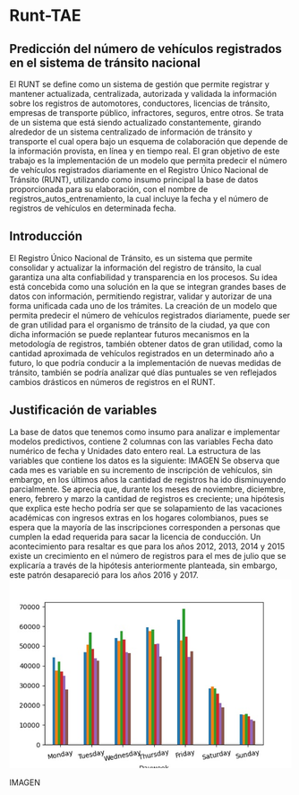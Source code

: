 # Runt-TAE
## Predicción del número de vehículos registrados en el sistema de tránsito nacional
El RUNT se define como un sistema de gestión que permite registrar y mantener actualizada, centralizada, autorizada y validada la información sobre los registros de automotores, conductores, licencias de tránsito, empresas de transporte público, infractores, seguros, entre otros. Se trata de un sistema que está siendo actualizado constantemente, girando alrededor de un sistema centralizado de información de tránsito y transporte el cual opera bajo un esquema de colaboración que depende de la información provista, en línea y en tiempo real.
El gran objetivo de este trabajo es la implementación de un modelo que permita predecir el número de vehículos registrados diariamente en el Registro Único Nacional de Tránsito (RUNT), utilizando como insumo principal la base de datos proporcionada para su elaboración, con el nombre de registros_autos_entrenamiento, la cual incluye la fecha y el número de registros de vehículos en determinada fecha.
## Introducción
El Registro Único Nacional de Tránsito, es un sistema que permite consolidar y actualizar la información del registro de tránsito, la cual garantiza una alta confiabilidad y transparencia en los procesos. Su idea está concebida como una solución en la que se integran grandes bases de datos con información, permitiendo registrar, validar y autorizar de una forma unificada cada uno de los trámites.
La creación de un modelo que permita predecir el número de vehículos registrados diariamente, puede ser de gran utilidad para el organismo de tránsito de la ciudad, ya que con dicha información se puede replantear futuros mecanismos en la metodología de registros, también obtener datos de gran utilidad, como la cantidad aproximada de vehículos registrados en un determinado año a futuro, lo que podría conducir a la implementación de nuevas medidas de tránsito, también se podría analizar qué días puntuales se ven reflejados cambios drásticos en números de registros en el RUNT.
## Justificación de variables
La base de datos que tenemos como insumo para analizar e implementar modelos predictivos, contiene 2 columnas con las variables Fecha dato numérico de fecha y Unidades dato entero real.
La estructura de las variables que contiene los datos es la siguiente:
IMAGEN
Se observa que cada mes es variable en su incremento de inscripción de vehículos, sin embargo, en los últimos años la cantidad de registros ha ido disminuyendo parcialmente. Se aprecia que, durante los meses de noviembre, diciembre, enero, febrero y marzo la cantidad de registros es creciente; una hipótesis que explica este hecho podría ser que se solapamiento de las vacaciones académicas con ingresos extras en los hogares colombianos, pues se espera que la mayoría de las inscripciones corresponden a personas que cumplen la edad requerida para sacar la licencia de conducción. Un acontecimiento para resaltar es que para los años 2012, 2013, 2014 y 2015 existe un crecimiento en el número de registros para el mes de julio que se explicaría a través de la hipótesis anteriormente planteada, sin embargo, este patrón desapareció para los años 2016 y 2017.
![alt text](https://github.com/Sigomezgi/Runt-TAE/blob/main/days.jpg)

IMAGEN
